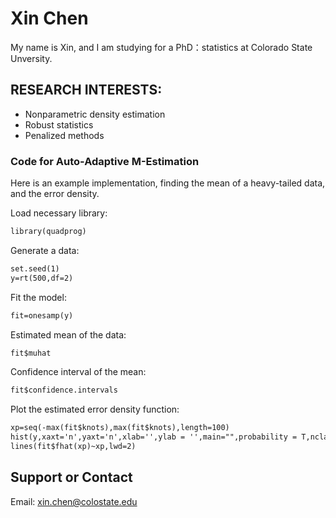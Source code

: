 # Xin Chen
My name is Xin, and I am studying for a PhD：statistics at Colorado State Unversity.

## RESEARCH INTERESTS:
- Nonparametric density estimation
- Robust statistics
- Penalized methods

### Code for Auto-Adaptive M-Estimation
Here is an example implementation, finding the mean of a heavy-tailed data, and the error density.

Load necessary library:
```markdown
library(quadprog)
```
Generate a data:
```markdown
set.seed(1)
y=rt(500,df=2)
```
Fit the model:
```markdown
fit=onesamp(y)
```
Estimated mean of the data:
```markdown
fit$muhat 
```
Confidence interval of the mean:
```markdown
fit$confidence.intervals 
```
Plot the estimated error density function:
```markdown
xp=seq(-max(fit$knots),max(fit$knots),length=100)
hist(y,xaxt='n',yaxt='n',xlab='',ylab = '',main="",probability = T,nclass = 100)
lines(fit$fhat(xp)~xp,lwd=2)
```

## Support or Contact
Email: xin.chen@colostate.edu
